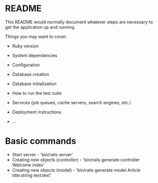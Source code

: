 # README

This README would normally document whatever steps are necessary to get the
application up and running.

Things you may want to cover:

* Ruby version

* System dependencies

* Configuration

* Database creation

* Database initialization

* How to run the test suite

* Services (job queues, cache servers, search engines, etc.)

* Deployment instructions

* ...


# Basic commands
- Start server - 'bin/rails server'
- Creating new objects (controller) - 'bin/rails generate controller Welcome index'
- Creating new objects (model) - 'bin/rails generate model Article title:string text:text'
